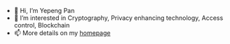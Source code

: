 - 👋 Hi, I’m Yepeng Pan
- 👀 I’m interested in Cryptography, Privacy enhancing technology, Access control, Blockchain
- 📫 More details on my [homepage](https://vigorous-volhard-e02901.netlify.app/)

<!---
ggnoRe235/ggnoRe235 is a ✨ special ✨ repository because its `README.md` (this file) appears on your GitHub profile.
You can click the Preview link to take a look at your changes.
--->
